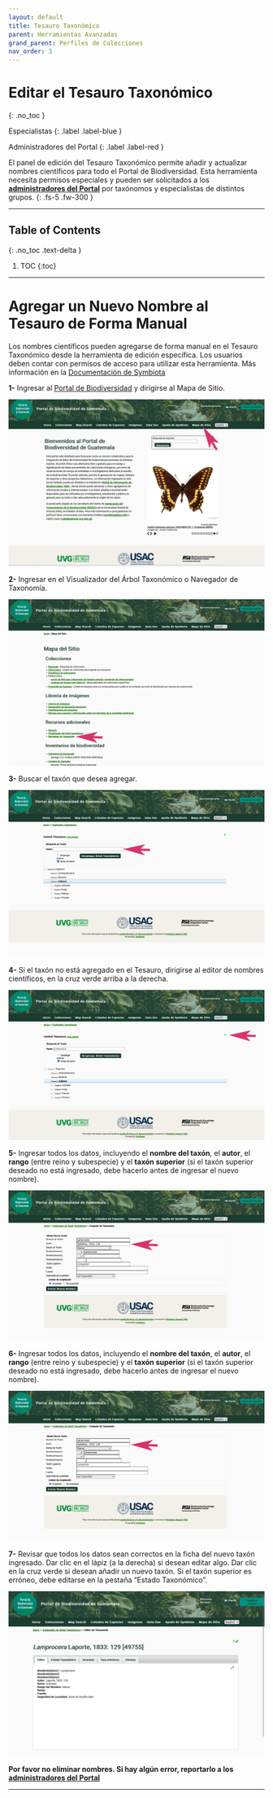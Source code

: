 ```yaml
---
layout: default
title: Tesauro Taxonómico
parent: Herramientas Avanzadas
grand_parent: Perfiles de Colecciones
nav_order: 3
---
```


# Editar el Tesauro Taxonómico 
{: .no_toc }

<div class="code-example" markdown="1">
Especialistas
{: .label .label-blue }

Administradores del Portal
{: .label .label-red }
</div>


El panel de edición del Tesauro Taxonómico permite añadir y actualizar nombres científicos para todo el Portal de Biodiversidad.  Esta herramienta necesita permisos especiales y pueden ser solicitados a los [**administradores del Portal**](https://guatemalaportal.github.io/docs/contactos/#portal-de-biodiversidad-de-guatemala) por taxónomos y especialistas de distintos grupos. 
{: .fs-5 .fw-300 }

---

## Table of Contents
{: .no_toc .text-delta }

1. TOC
{:toc}

---

# Agregar un Nuevo Nombre al Tesauro de Forma Manual

Los nombres científicos pueden agregarse de forma manual en el Tesauro Taxonómico desde la herramienta de edición específica. Los usuarios deben contar con permisos de acceso para utilizar esta herramienta. Más información en la [Documentación de Symbiota](https://biokic.github.io/symbiota-docs/es/user/taxonomy/)

**1-** Ingresar al [Portal de Biodiversidad](https://biodiversidad.gt) y dirigirse al Mapa de Sitio.

<img src="https://github.com/GuatemalaPortal/guatemalaportal.github.io/blob/main/static/portal/MapaSitio.jpg?raw=true" alt="Mapa de Sitio">

**2-** Ingresar en el Visualizador del Árbol Taxonómico o Navegador de Taxonomía.

<img src="https://github.com/GuatemalaPortal/guatemalaportal.github.io/blob/main/static/portal/Navegador.jpg?raw=true" alt="Navegador de Taxonomía">

**3-** Buscar el taxón que desea agregar.

<img src="https://github.com/GuatemalaPortal/guatemalaportal.github.io/blob/main/static/portal/Search.jpg?raw=true" alt="Navegador de Taxonomía">

**4-** Si el taxón no está agregado en el Tesauro, dirigirse al editor de nombres científicos, en la cruz verde arriba a la derecha.

<img src="https://github.com/GuatemalaPortal/guatemalaportal.github.io/blob/main/static/portal/New.jpg?raw=true" alt="Búsqueda de Taxa">

**5-** Ingresar todos los datos, incluyendo el **nombre del taxón**, el **autor**, el **rango** (entre reino y subespecie) y el **taxón superior** (si el taxón superior deseado no está ingresado, debe hacerlo antes de ingresar el nuevo nombre).

<img src="https://github.com/GuatemalaPortal/guatemalaportal.github.io/blob/main/static/portal/NewTaxon.jpg?raw=true" alt="Nuevo Taxón">

**6-** Ingresar todos los datos, incluyendo el **nombre del taxón**, el **autor**, el **rango** (entre reino y subespecie) y el **taxón superior** (si el taxón superior deseado no está ingresado, debe hacerlo antes de ingresar el nuevo nombre).

<img src="https://github.com/GuatemalaPortal/guatemalaportal.github.io/blob/main/static/portal/NewTaxon.jpg?raw=true" alt="Nuevo Taxón">

**7-** Revisar que todos los datos sean correctos en la ficha del nuevo taxón ingresado. Dar clic en el lápiz (a la derecha) si desean editar algo. Dar clic en la cruz verde si desean añadir un nuevo taxón. Si el taxón superior es erróneo, debe editarse en la pestaña “Estado Taxonómico”.

<img src="https://github.com/GuatemalaPortal/guatemalaportal.github.io/blob/main/static/portal/NewAdded.jpg?raw=true" alt="Nuevo Taxón Añadido">

**Por favor no eliminar nombres. Si hay algún error, reportarlo a los [administradores del Portal](https://guatemalaportal.github.io/docs/contactos/#portal-de-biodiversidad-de-guatemala)**


---
